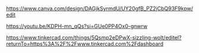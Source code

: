 https://www.canva.com/design/DAGjkSyrmdU/UY20gfB_PZ2jCbQ93F9kpw/edit

https://youtu.be/KDPH-mn_qQs?si=GUe0PP4Ox0-gnwrw

https://www.tinkercad.com/things/5Qsmp2eDPwX-sizzling-wolt/editel?returnTo=https%3A%2F%2Fwww.tinkercad.com%2Fdashboard
